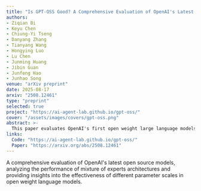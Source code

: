 ```yaml
---
title: "Is GPT-OSS Good? A Comprehensive Evaluation of OpenAI's Latest Open Source Models"
authors:
- Ziqian Bi
- Keyu Chen
- Chiung-Yi Tseng
- Danyang Zhang
- Tianyang Wang
- Hongying Luo
- Lu Chen
- Junming Huang
- Jibin Guan
- Junfeng Hao
- Junhao Song
venue: "arXiv preprint"
date: 2025-08-17
arxiv: "2508.12461"
type: "preprint"
selected: true
project: "https://ai-agent-lab.github.io/gpt-oss/"
cover: "/assets/images/covers/gpt-oss.png"
abstract: >-
  This paper evaluates OpenAI's first open weight large language models since GPT-2, comparing two mixture of experts models (120B and 20B parameters) against six contemporary open source models. Our comprehensive evaluation reveals that gpt-oss-20B consistently outperforms gpt-oss-120B on several benchmarks, providing important insights into the performance characteristics of these newly released models.
links:
  Code: "https://ai-agent-lab.github.io/gpt-oss/"
  Paper: "https://arxiv.org/abs/2508.12461"
---
```

A comprehensive evaluation of OpenAI's latest open source models, analyzing the performance of mixture of experts architectures and providing insights into the effectiveness of different parameter scales in open weight language models.
